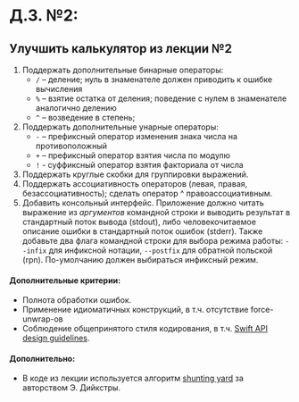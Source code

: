 # Д.З. №2:

## Улучшить калькулятор из лекции №2
1. Поддержать дополнительные бинарные операторы:
	- `/` – деление; нуль в знаменателе должен приводить к ошибке вычисления
	- `%` – взятие остатка от деления; поведение с нулем в знаменателе аналогично делению
	- `^` – возведение в степень;
2. Поддержать дополнительные унарные операторы:
	- `-` – префиксный оператор изменения знака числа на противоположный
	- `+` – префиксный оператор взятия числа по модулю
	- `!` - суффиксный оператор взятия факториала от числа
3. Поддержать круглые скобки для группировки выражений.
4. Поддержать ассоциативность операторов (левая, правая, безассоциативность); сделать оператор ^ правоассоциативным.
5. Добавить консольный интерфейс. Приложение должно читать выражение из *аргументов* командной строки и выводить результат в стандартный поток вывода (stdout), либо человекочитаемое описание ошибки в стандартный поток ошибок (stderr). Также добавьте два флага командной строки для выбора режима работы: `--infix` для инфиксной нотации, `--postfix` для обратной польской (rpn). По-умолчанию должен выбираться инфиксный режим.

#### Дополнительные критерии:
- Полнота обработки ошибок. 
- Применение идиоматичных конструкций, в т.ч. отсутствие force-unwrap-ов
- Соблюдение общепринятого стиля кодирования, в т.ч. [Swift API design guidelines](https://swift.org/documentation/api-design-guidelines).

#### Дополнительно:
+ В коде из лекции используется алгоритм [shunting yard](https://en.wikipedia.org/wiki/Shunting-yard_algorithm) за авторством Э. Дийкстры.
